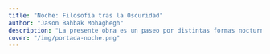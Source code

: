 ```yaml
---
title: "Noche: Filosofía tras la Oscuridad"
author: "Jason Bahbak Mohaghegh"
description: "La presente obra es un paseo por distintas formas nocturnas, aquello que cae y aquello que surge durante la noche. Explora a los habitantes más fascinantes de esas horas insomnes y los rituales, colectivos y personajes, que realizan con cada ocaso: la noche del ladrón, la noche del lunático, la noche de la hechicera y la noche del revolucionario son algunos de los pasajes a visitar. Desde rituales antiguos, historias medievales, hasta imágenes futuristas para poder explorar la experiencia humana después del ocaso."
cover: "/img/portada-noche.png"
---
```

